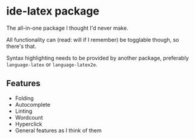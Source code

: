 # ide-latex package

The all-in-one package I thought I'd never make.

All functionality can (read: will if I remember) be togglable though, so there's that.

Syntax highlighting needs to be provided by another package, preferably `language-latex` or `language-latex2e`.

## Features
- Folding
- Autocomplete
- Linting
- Wordcount
- Hyperclick
- General features as I think of them

